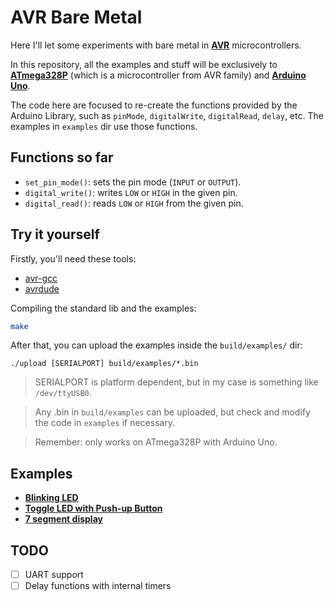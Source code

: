 # AVR Bare Metal

Here I'll let some experiments with bare metal in [**AVR**](https://en.wikipedia.org/wiki/AVR_microcontrollers) microcontrollers.

In this repository, all the examples and stuff will be exclusively to [**ATmega328P**](https://ww1.microchip.com/downloads/en/DeviceDoc/Atmel-7810-Automotive-Microcontrollers-ATmega328P_Datasheet.pdf) (which is a microcontroller from AVR family) and [**Arduino Uno**](https://docs.arduino.cc/hardware/uno-rev3/).

The code here are focused to re-create the functions provided by the Arduino Library, such as `pinMode`, `digitalWrite`, `digitalRead`, `delay`, etc. The examples in `examples` dir use those functions.

## Functions so far

- `set_pin_mode()`: sets the pin mode (`INPUT` or `OUTPUT`).
- `digital_write()`: writes `LOW` or `HIGH` in the given pin.
- `digital_read()`: reads `LOW` or `HIGH` from the given pin.

## Try it yourself

Firstly, you'll need these tools:

- [avr-gcc](https://www.microchip.com/en-us/tools-resources/develop/microchip-studio/gcc-compilers)
- [avrdude](https://github.com/avrdudes/avrdude)

Compiling the standard lib and the examples:

```bash
make
```

After that, you can upload the examples inside the `build/examples/` dir:

```
./upload [SERIALPORT] build/examples/*.bin
```

> SERIALPORT is platform dependent, but in my case is something like `/dev/ttyUSB0`.

> Any .bin in `build/examples` can be uploaded, but check and modify the code in `examples` if necessary.

> Remember: only works on ATmega328P with Arduino Uno.

## Examples

- [**Blinking LED**](https://youtu.be/FJVqrd77pOk)
- [**Toggle LED with Push-up Button**](https://youtu.be/GDJenpOJX3I)
- [**7 segment display**](https://youtu.be/rD-V1SiSl1o)

## TODO

- [ ] UART support
- [ ] Delay functions with internal timers
